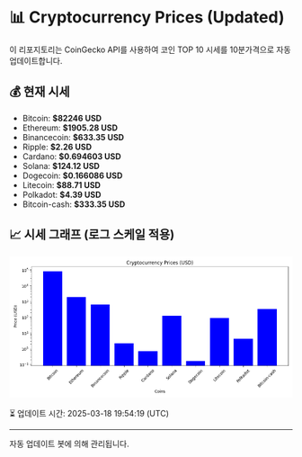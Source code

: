 
# 📊 Cryptocurrency Prices (Updated)

이 리포지토리는 CoinGecko API를 사용하여 코인 TOP 10 시세를 10분가격으로 자동 업데이트합니다.

## 💰 현재 시세
- Bitcoin: **$82246 USD**
- Ethereum: **$1905.28 USD**
- Binancecoin: **$633.35 USD**
- Ripple: **$2.26 USD**
- Cardano: **$0.694603 USD**
- Solana: **$124.12 USD**
- Dogecoin: **$0.166086 USD**
- Litecoin: **$88.71 USD**
- Polkadot: **$4.39 USD**
- Bitcoin-cash: **$333.35 USD**

## 📈 시세 그래프 (로그 스케일 적용)
![Crypto Prices](crypto_prices.png)

⏳ 업데이트 시간: 2025-03-18 19:54:19 (UTC)

---
자동 업데이트 봇에 의해 관리됩니다.
